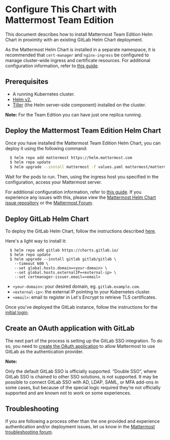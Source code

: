 # Configure This Chart with Mattermost Team Edition

This document describes how to install Mattermost Team Edition Helm Chart in proximity with an existing GitLab Helm Chart deployment. 

As the Mattermost Helm Chart is installed in a separate namespace, it is recommended that 
`cert-manager` and `nginx-ingress` be configured to manage cluster-wide ingress and certificate resources. For additional configuration information, 
refer to [this guide](https://github.com/mattermost/mattermost-helm/tree/master/charts/mattermost-team-edition#configuration).

## Prerequisites

  - A running Kubernetes cluster.
  - [Helm v2.](https://helm.sh/docs/intro/install/)
  - [Tiller](https://rancher.com/docs/rancher/v2.x/en/installation/ha/helm-init/>) (the Helm server-side component) installed on the cluster.

**Note:** For the Team Edition you can have just one replica running.

## Deploy the Mattermost Team Edition Helm Chart

Once you have installed the Mattermost Team Edition Helm Chart, you can deploy it using the following command:

```bash
  $ helm repo add mattermost https://helm.mattermost.com
  $ helm repo update
  $ helm upgrade --install mattermost -f values.yaml mattermost/mattermost-team-edition
```

Wait for the pods to run. Then, using the ingress host you specified in the configuration, access your Mattermost server.  

For additional configuration information, refer to [this guide](https://github.com/mattermost/mattermost-helm/tree/master/charts/mattermost-team-edition#configuration). If
you experience any issues with this, please view the [Mattermost Helm Chart issue repository](https://github.com/mattermost/mattermost-helm/issues) or 
the [Mattermost Forum](https://forum.mattermost.org/search?q=helm).

## Deploy GitLab Helm Chart

To deploy the GitLab Helm Chart, follow the instructions described [here](https://docs.gitlab.com/ee/install/kubernetes/gitlab_chart.html).

Here's a light way to install it:

```shell
  $ helm repo add gitlab https://charts.gitlab.io/
  $ helm repo update
  $ helm upgrade --install gitlab gitlab/gitlab \
    --timeout 600 \
    --set global.hosts.domain=<your-domain> \
    --set global.hosts.externalIP=<external-ip> \
    --set certmanager-issuer.email=<email>
```

- `<your-domain>`: your desired domain, eg. ``gitlab.example.com``.
- `<external-ip>`: the external IP pointing to your Kubernetes cluster.
- `<email>`: email to register in Let's Encrypt to retrieve TLS certificates.

Once you've deployed the GitLab instance, follow the instructions for the [initial login](https://docs.gitlab.com/charts/installation/deployment.html#initial-login). 

## Create an OAuth application with GitLab

The next part of the process is setting up the GitLab SSO integration. 
To do so, you need to [create the OAuth application](https://docs.mattermost.com/deployment/sso-gitlab.html) to allow Mattermost to use GitLab as the authentication provider.

**Note:**

Only the default GitLab SSO is officially supported. “Double SSO”, where GitLab SSO is chained to other SSO solutions, is not supported. It may be possible to connect 
GitLab SSO with AD, LDAP, SAML, or MFA add-ons in some cases, but because of the special logic required they’re not officially 
supported and are known not to work on some experiences.

## Troubleshooting

If you are following a process other than the one provided and experience authentication and/or deployment issues, 
let us know in the [Mattermost troubleshooting forum](http://www.mattermost.org/troubleshoot). 
